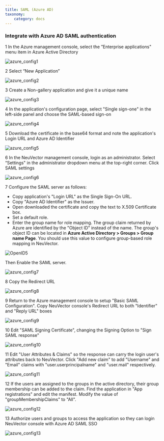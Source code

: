 ```yaml
---
title: SAML (Azure AD)
taxonomy:
    category: docs
---
```


### Integrate with Azure AD SAML authentication

1 In the Azure management console, select the ”Enterprise applications" menu item in Azure Active Directory 

![azure_config1](azure1.png)

2 Select “New Application”

![azure_config2](azure2.png)

3 Create a Non-gallery application and give it a unique name

![azure_config3](azure3.png)

4 In the application's configuration page, select "Single sign-one" in the left-side panel and choose the SAML-based sign-on

![azure_config4](azure4.png)

5 Download the certificate in the base64 format and note the application's Login URL and Azure AD Identifier 

![azure_config5](azure5.png)

6 In the NeuVector management console, login as an administrator. Select “Settings" in the administrator dropdown menu at the top-right corner. Click SAML settings

![azure_config6](azure6.png)

7 Configure the SAML server as follows:
+ Copy application's "Login URL" as the Single Sign-On URL.
+ Copy "Azure AD Identifier" as the Issuer.
+ Open downloaded the certificate and copy the text to X.509 Certificate box.
+ Set a default role. 
+ Enter the group name for role mapping. The group claim returned by Azure are identified by the "Object ID" instead of the name. The group's object ID can be located in **Azure Active Directory > Groups > Group name Page**. You should use this value to configure group-based role mapping in NeuVector.

![OpenID5](openid5.png)

Then Enable the SAML server.

![azure_config7](azure7.png)

8 Copy the Redirect URL

![azure_config8](azure8.png)


9 Return to the Azure management console to setup "Basic SAML Configuration". Copy NeuVector console's Redirect URL to both "Identifier" and "Reply URL" boxes

![azure_config9](azure9.png)

10 Edit "SAML Signing Certificate", changing the Signing Option to "Sign SAML response"

![azure_config10](azure10.png)

11 Edit "User Attributes & Claims" so the response can carry the login user's attributes back to NeuVector. Click "Add new claim" to add "Username" and "Email" claims with "user.userprincipalname" and "user.mail" respectively.

![azure_config11](azure11.png)

12 If the users are assigned to the groups in the active directory, their group membership can be added to the claim. Find the application in "App registrations" and edit the manifest. Modify the value of "groupMembershipClaims" to "All".

![azure_config12](azure12.png)

13 Authorize users and groups to access the application so they can login NeuVector console with Azure AD SAML SSO

![azure_config13](azure13.png)

